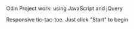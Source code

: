 Odin Project work: using JavaScript and jQuery

Responsive tic-tac-toe. Just click "Start" to begin
